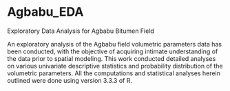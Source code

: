 # Agbabu_EDA
 Exploratory Data Analysis for Agbabu Bitumen Field

An exploratory analysis of the Agbabu field volumetric parameters data has been conducted, with the objective of acquiring intimate understanding of the data prior to spatial modeling. This work conducted detailed analyses on various univariate descriptive statistics and probability distribution of the volumetric parameters. All the computations and statistical analyses herein outlined were done using version 3.3.3 of R.
